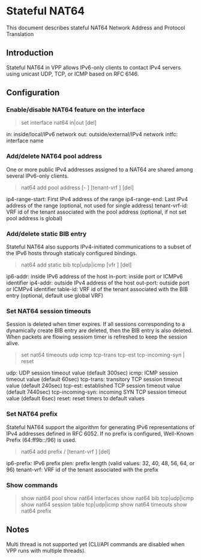 Stateful NAT64
==============

This document describes stateful NAT64 Network Address and Protocol Translation

## Introduction

Stateful NAT64 in VPP allows IPv6-only clients to contact IPv4 servers using unicast UDP, TCP, or ICMP based on RFC 6146.

## Configuration

### Enable/disable NAT64 feature on the interface

> set interface nat64 in|out <intfc> [del]

in: inside/local/IPv6 network
out: outside/external/IPv4 network
intfc: interface name

### Add/delete NAT64 pool address

One or more public IPv4 addresses assigned to a NAT64 are shared among several IPv6-only clients.

> nat64 add pool address <ip4-range-start> [- <ip4-range-end>] [tenant-vrf <tenant-vrf-id>] [del]

ip4-range-start: First IPv4 address of the range 
ip4-range-end: Last IPv4 address of the range (optional, not used for single address)
tenant-vrf-id: VRF id of the tenant associated with the pool address (optional, if not set pool address is global)

### Add/delete static BIB entry

Stateful NAT64 also supports IPv4-initiated communications to a subset of the IPv6 hosts through staticaly configured bindings.

> nat64 add static bib <ip6-addr> <in-port> <ip4-addr> <out-port> tcp|udp|icmp [vfr <table-id>] [del]

ip6-addr: inside IPv6 address of the host
in-port: inside port or ICMPv6 identifier
ip4-addr: outside IPv4 address of the host
out-port: outside port or ICMPv4 identifier
table-id: VRF id of the tenant associated with the BIB entry (optional, default use global VRF)

### Set NAT64 session timeouts

Session is deleted when timer expires. If all sessions corresponding to a dynamically create BIB entry are deleted, then the BIB entry is also deleted. When packets are flowing sessiom timer is refreshed to keep the session alive.

> set nat64 timeouts udp <sec> icmp <sec> tcp-trans <sec> tcp-est <sec> tcp-incoming-syn <sec> | reset

udp: UDP session timeout value (default 300sec)
icmp: ICMP session timeout value (default 60sec)
tcp-trans: transitory TCP session timeout value (default 240sec)
tcp-est: established TCP session timeout value (default 7440sec)
tcp-incoming-syn: incoming SYN TCP session timeout value (default 6sec)
reset: reset timers to default values

### Set NAT64 prefix 

Stateful NAT64 support the algorithm for generating IPv6 representations of IPv4 addresses defined in RFC 6052. If no prefix is configured, Well-Known Prefix (64:ff9b::/96) is used. 

> nat64 add prefix <ip6-prefix>/<plen> [tenant-vrf <vrf-id>] [del]

ip6-prefix: IPv6 prefix
plen: prefix length (valid values: 32, 40, 48, 56, 64, or 96)
tenant-vrf: VRF id of the tenant associated with the prefix

### Show commands

> show nat64 pool
> show nat64 interfaces
> show nat64 bib tcp|udp|icmp
> show nat64 session table tcp|udp|icmp
> show nat64 timeouts
> show nat64 prefix

## Notes

Multi thread is not supported yet (CLI/API commands are disabled when VPP runs with multiple threads).
